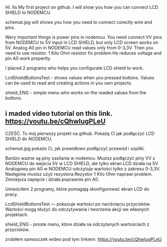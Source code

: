 HI. Its My first project on github.
I will show you how you can connect LCD SHIELD to NODEMCU.

schemat.jpg will shows you how you need to connect corectly wire and pins. 

Wery important things is power pins in nodemcu. You need connect VV pins from NODEMCU to 5V input in LCD SHIELD, but only LCD screen works on 5V. Analog A0 pin in NODEMCU read values only from 0-3,3V. Then you need to use resistor. 1 Kilo Ohm resistor fix problem.He reduces voltage and pin A0 work propertly.

I placed 2 programs who helps you configurate LCD shield to work. 

LcdShieldButtonsTest - shows values when you pressed buttons. Values can be used to read and creating actions in you own projects.

shield_ENG - simple menu who works on the readed values from the buttons.

i maded video tutorial on this link.
https://youtu.be/cQhwIugPLeU
----------------------------------------------------------------------------------------------------------
CZEŚĆ. To mój pierwszy projekt na github.
Pokażę Ci jak podłączyć LCD SHIELD do NODEMCU.

schemat.jpg pokaże Ci, jak prawidłowo podłączyć przewód i szpilki.

Bardzo ważne są piny zasilania w nodemcu. Musisz podłączyć piny VV z NODEMCU do wejścia 5V w LCD SHIELD, ale tylko ekran LCD działa na 5V. Analogowy pin A0 w NODEMCU odczytuje wartości tylko z zakresu 0-3,3V. Następnie musisz użyć rezystora.Rezystor 1 Kilo Ohm naprawi problem. Zmniejsza napięcie i działa poprawnie pin A0.

Umieściłem 2 programy, które pomagają skonfigurować ekran LCD do pracy.

LcdShieldButtonsTest — pokazuje wartości po naciśnięciu przycisków. Wartości mogą służyć do odczytywania i tworzenia akcji we własnych projektach.

shield_ENG - proste menu, które działa na odczytanych wartościach z przycisków.

zrobiłem samouczek wideo pod tym linkiem.
https://youtu.be/cQhwIugPLeU
